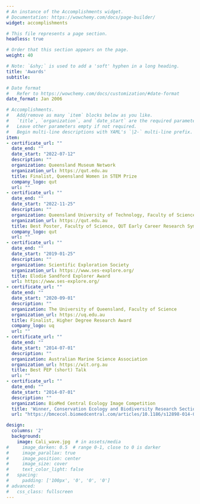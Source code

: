 ```yaml
---
# An instance of the Accomplishments widget.
# Documentation: https://wowchemy.com/docs/page-builder/
widget: accomplishments

# This file represents a page section.
headless: true

# Order that this section appears on the page.
weight: 40

# Note: `&shy;` is used to add a 'soft' hyphen in a long heading.
title: 'Awards'
subtitle:

# Date format
#   Refer to https://wowchemy.com/docs/customization/#date-format
date_format: Jan 2006

# Accomplishments.
#   Add/remove as many `item` blocks below as you like.
#   `title`, `organization`, and `date_start` are the required parameters.
#   Leave other parameters empty if not required.
#   Begin multi-line descriptions with YAML's `|2-` multi-line prefix.
item:
- certificate_url: ""
  date_end: ""
  date_start: "2022-07-12"
  description: ""
  organization: Queensland Museum Network 
  organization_url: https://qut.edu.au
  title: Finalist, Queensland Women in STEM Prize
  company_logo: qut
  url: ""
- certificate_url: ""
  date_end: ""
  date_start: "2022-11-25"
  description: ""
  organization: Queensland University of Technology, Faculty of Science 
  organization_url: https://qut.edu.au
  title: Best Poster, Faculty of Science, QUT Early Career Research Symposium
  company_logo: qut
  url: ""
- certificate_url: ""
  date_end: ""
  date_start: "2019-01-25"
  description: ""
  organization: Scientific Exploration Society
  organization_url: https://www.ses-explore.org/
  title: Elodie Sandford Explorer Award
  url: https://www.ses-explore.org/
- certificate_url: ""
  date_end: ""
  date_start: "2020-09-01"
  description: ""
  organization: The University of Queensland, Faculty of Science 
  organization_url: https://uq.edu.au
  title: Finalist, Higher Degree Research Award
  company_logo: uq
  url: ""
- certificate_url: ""
  date_end: ""
  date_start: "2014-07-01"
  description: ""
  organization: Australian Marine Science Association 
  organization_url: https://wit.org.au
  title: Best PEP (short) Talk
  url: ""
- certificate_url: ""
  date_end: ""
  date_start: "2014-07-01"
  description: ""
  organization: BioMed Central Ecology Image Competition
  title: 'Winner, Conservation Ecology and Biodiversity Research Section'
  url: "https://bmcecol.biomedcentral.com/articles/10.1186/s12898-014-0024-6/figures/5"

design:
  columns: '2' 
  background:
    image: Cali_wave.jpg  # in assets/media
#     image_darken: 0.5  # range 0-1, close to 0 is darker
#     image_parallax: true
#     image_position: center
#     image_size: cover
#     text_color_light: false
#   spacing:
#     padding: ['100px', '0', '0', '0']
# advanced:
#   css_class: fullscreen
---
```

